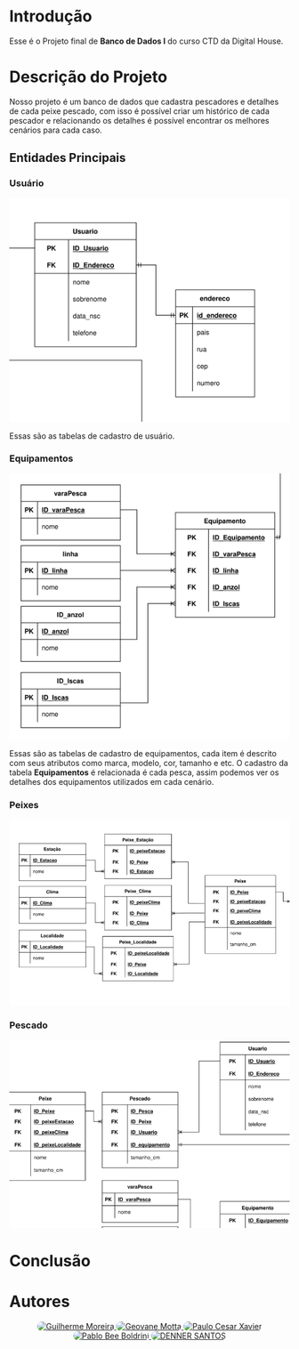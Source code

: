 # Introdução

Esse é o Projeto final de **Banco de Dados I** do curso CTD da Digital House.

# Descrição do Projeto

Nosso projeto é um banco de dados que cadastra pescadores e detalhes de cada peixe pescado, com isso é possível criar um histórico de cada pescador e relacionando os detalhes é possível encontrar os melhores cenários para cada caso.

## Entidades Principais

### Usuário

<p align="center">

![Tabela_Usuário](imgs/tabela_user.png)

</p>

Essas são as tabelas de cadastro de usuário.

### Equipamentos

<p align="center">

![Tabela_Equipamentos](imgs/tabela_equip.png)

</p>

Essas são as tabelas de cadastro de equipamentos, cada item é descrito com seus atributos como marca, modelo, cor, tamanho e etc.
O cadastro da tabela **Equipamentos** é relacionada é cada pesca, assim podemos ver os detalhes dos equipamentos utilizados em cada cenário.

### Peixes

<p align="center">

![Tabela_Peixes](imgs/tabela_peixe.png)

</p>

### Pescado

<p align="center">

![Tabela_Pescado](imgs/tabela_pescado.png)

</p>

# Conclusão

# Autores

<p align="center">
  <a href="https://github.com/GuiMoreiraC">
    <img src="https://avatars.githubusercontent.com/u/99772555?v=4" alt="Guilherme Moreira" title="Guilherme Moreira" width="150" style="border-radius: 100px"/>
    </a>
  <a href="https://github.com/Geovanemotta">
    <img src="https://avatars.githubusercontent.com/u/45173622?v=4" alt=" Geovane Motta " title=" Geovane Motta " width="150" style="border-radius: 100px"/>
  </a>
  <a href="https://github.com/PeceXavier">
    <img src="https://avatars.githubusercontent.com/u/98431831?v=4" alt="Paulo Cesar Xavier" title="Paulo Cesar Xavier" width="150" style="border-radius: 100px"/>
  </a>
  <a href="https://github.com/cypherbold">
    <img src="https://avatars.githubusercontent.com/u/100169112?v=4" alt="Pablo Bee Boldrini" title="Pablo Bee Boldrini" width="150" style="border-radius: 100px"/>
  </a>
  <a href="https://github.com/dnercred">
    <img src="https://avatars.githubusercontent.com/u/98671739?v=4" alt="DENNER SANTOS" title="DENNER SANTOS" width="150" style="border-radius: 100px"/>
  </a>
</p>
